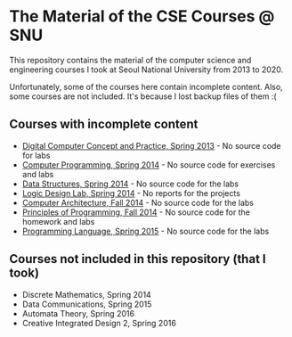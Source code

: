 # The Material of the CSE Courses @ SNU

This repository contains the material of the computer science and engineering courses I took at Seoul National University from 2013 to 2020.

Unfortunately, some of the courses here contain incomplete content. Also, some courses are not included. It's because I lost backup files of them :(

## Courses with incomplete content

- [Digital Computer Concept and Practice, Spring 2013](https://github.com/hyunjinjeong/snu-cse-courses-material/tree/master/Digital%20Computer%20Concept%20and%20Practice%2C%20Spring%202013) - No source code for labs
- [Computer Programming, Spring 2014](https://github.com/hyunjinjeong/snu-cse-courses-material/tree/master/Computer%20Programming%2C%20Spring%202014) - No source code for exercises and labs
- [Data Structures, Spring 2014](https://github.com/hyunjinjeong/snu-cse-courses-material/tree/master/Data%20Structures%2C%20Spring%202014) - No source code for the labs
- [Logic Design Lab, Spring 2014](https://github.com/hyunjinjeong/snu-cse-courses-material/tree/master/Logic%20Design%20Lab.%2C%20Spring%202014) - No reports for the projects
- [Computer Architecture, Fall 2014](https://github.com/hyunjinjeong/snu-cse-courses-material/tree/master/Computer%20Architecture%2C%20Fall%202014) - No source code for the labs
- [Principles of Programming, Fall 2014](https://github.com/hyunjinjeong/snu-cse-courses-material/tree/master/Principles%20of%20Programming%2C%20Fall%202014) - No source code for the homework and labs
- [Programming Language, Spring 2015](https://github.com/hyunjinjeong/snu-cse-courses-material/tree/master/Programming%20Langauge%2C%20Spring%202015) - No source code for the labs

## Courses not included in this repository (that I took)

- Discrete Mathematics, Spring 2014
- Data Communications, Spring 2015
- Automata Theory, Spring 2016
- Creative Integrated Design 2, Spring 2016

